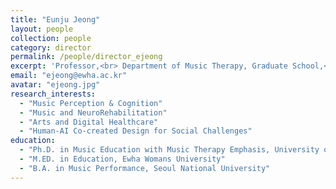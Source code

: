 ```yaml
---
title: "Eunju Jeong"
layout: people
collection: people
category: director
permalink: /people/director_ejeong
excerpt: 'Professor,<br> Department of Music Therapy, Graduate School,<br> Ewha Womans University'
email: "ejeong@ewha.ac.kr"
avatar: "ejeong.jpg"
research_interests:
  - "Music Perception & Cognition"
  - "Music and NeuroRehabilitation"
  - "Arts and Digital Healthcare"
  - "Human-AI Co-created Design for Social Challenges"
education:
  - "Ph.D. in Music Education with Music Therapy Emphasis, University of Miami"
  - "M.ED. in Education, Ewha Womans University" 
  - "B.A. in Music Performance, Seoul National University"
---
```

